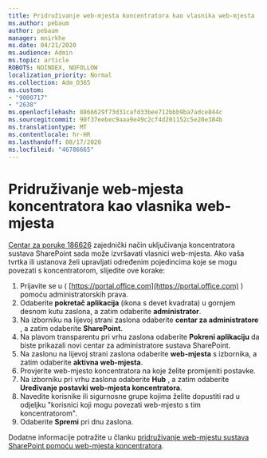 ```yaml
---
title: Pridruživanje web-mjesta koncentratora kao vlasnika web-mjesta
ms.author: pebaum
author: pebaum
manager: mnirkhe
ms.date: 04/21/2020
ms.audience: Admin
ms.topic: article
ROBOTS: NOINDEX, NOFOLLOW
localization_priority: Normal
ms.collection: Adm_O365
ms.custom:
- "9000717"
- "2638"
ms.openlocfilehash: 8866629f73d31cafd33bee712bbb9ba7adce844c
ms.sourcegitcommit: 90f37eebec9aaa9e49c2cf4d201152c5e20e384b
ms.translationtype: MT
ms.contentlocale: hr-HR
ms.lasthandoff: 08/17/2020
ms.locfileid: "46786665"
---
```

# <a name="associate-hub-sites-as-site-owner"></a>Pridruživanje web-mjesta koncentratora kao vlasnika web-mjesta

[Centar za poruke 186626](https://admin.microsoft.com/Adminportal/Home?source=applauncher#/MessageCenter?id=MC186626) zajednički način uključivanja koncentratora sustava SharePoint sada može izvršavati vlasnici web-mjesta. Ako vaša tvrtka ili ustanova želi upravljati određenim pojedincima koje se mogu povezati s koncentratorom, slijedite ove korake: 

1. Prijavite se u ( [https://portal.office.com](https://portal.office.com) ) pomoću administratorskih prava.
2. Odaberite **pokretač aplikacija** (ikona s devet kvadrata) u gornjem desnom kutu zaslona, a zatim odaberite **administrator**.
3. Na izborniku na lijevoj strani zaslona odaberite **centar za administratore** , a zatim odaberite **SharePoint**.
4. Na plavom transparentu pri vrhu zaslona odaberite **Pokreni aplikaciju** da biste prikazali novi centar za administratore sustava SharePoint.
5. Na zaslonu na lijevoj strani zaslona odaberite **web-mjesta** s izbornika, a zatim odaberite **aktivna web-mjesta**.
6. Provjerite web-mjesto koncentratora na koje želite promijeniti postavke.
7. Na izborniku pri vrhu zaslona odaberite **Hub** , a zatim odaberite **Uređivanje postavki web-mjesta koncentratora**.
8. Navedite korisnike ili sigurnosne grupe kojima želite dopustiti rad u odjeljku "korisnici koji mogu povezati web-mjesto s tim koncentratorom".
9. Odaberite **Spremi** pri dnu zaslona.

Dodatne informacije potražite u članku [pridruživanje web-mjestu sustava SharePoint pomoću web-mjesta koncentratora](https://support.office.com/article/associate-a-sharepoint-site-with-a-hub-site-ae0009fd-af04-4d3d-917d-88edb43efc05). 